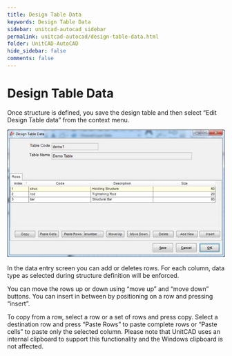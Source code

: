 ```yaml
---
title: Design Table Data
keywords: Design Table Data
sidebar: unitcad-autocad_sidebar
permalink: unitcad-autocad/design-table-data.html
folder: UnitCAD-AutoCAD
hide_sidebar: false
comments: false
---
```

# Design Table Data



Once structure is defined, you save the design table and then select “Edit Design Table data” from the context menu.

![](/images/design-table-data.jpg)

In the data entry screen you can add or deletes rows. For each column, data type as selected during structure definition will be enforced.

You can move the rows up or down using “move up” and “move down” buttons. You can insert in between by positioning on a row and pressing “insert”.

To copy from a row, select a row or a set of rows and press copy. Select a destination row and press “Paste Rows” to paste complete rows or “Paste cells” to paste only the selected column. Please note that UnitCAD uses an internal clipboard to support this functionality and the Windows clipboard is not affected.
